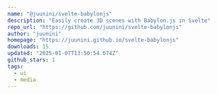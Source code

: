```yaml
---
name: "@juunini/svelte-babylonjs"
description: "Easily create 3D scenes with Babylon.js in Svelte"
repo_url: "https://github.com/juunini/svelte-babylonjs"
author: "juunini"
homepage: "https://juunini.github.io/svelte-babylonjs"
downloads: 15
updated: "2025-01-07T13:50:54.674Z"
github_stars: 1
tags: 
  - ui
  - media
---
```

